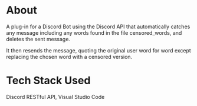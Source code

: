 # About

A plug-in for a Discord Bot using the Discord API that automatically catches any message including any words found in the file censored_words, and deletes the sent message. 

It then resends the message, quoting the original user word for word except replacing the chosen word with a censored version. 

# Tech Stack Used
Discord RESTful API, Visual Studio Code

